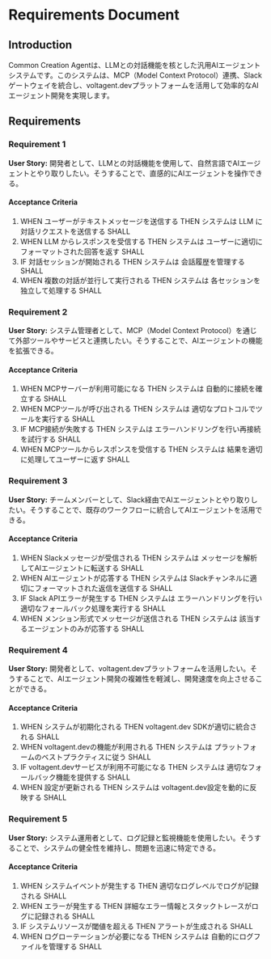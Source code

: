 # Requirements Document

## Introduction

Common Creation Agentは、LLMとの対話機能を核とした汎用AIエージェントシステムです。このシステムは、MCP（Model Context Protocol）連携、Slackゲートウェイを統合し、voltagent.devプラットフォームを活用して効率的なAIエージェント開発を実現します。

## Requirements

### Requirement 1

**User Story:** 開発者として、LLMとの対話機能を使用して、自然言語でAIエージェントとやり取りしたい。そうすることで、直感的にAIエージェントを操作できる。

#### Acceptance Criteria

1. WHEN ユーザーがテキストメッセージを送信する THEN システムは LLM に対話リクエストを送信する SHALL
2. WHEN LLM からレスポンスを受信する THEN システムは ユーザーに適切にフォーマットされた回答を返す SHALL
3. IF 対話セッションが開始される THEN システムは 会話履歴を管理する SHALL
4. WHEN 複数の対話が並行して実行される THEN システムは 各セッションを独立して処理する SHALL

### Requirement 2

**User Story:** システム管理者として、MCP（Model Context Protocol）を通じて外部ツールやサービスと連携したい。そうすることで、AIエージェントの機能を拡張できる。

#### Acceptance Criteria

1. WHEN MCPサーバーが利用可能になる THEN システムは 自動的に接続を確立する SHALL
2. WHEN MCPツールが呼び出される THEN システムは 適切なプロトコルでツールを実行する SHALL
3. IF MCP接続が失敗する THEN システムは エラーハンドリングを行い再接続を試行する SHALL
4. WHEN MCPツールからレスポンスを受信する THEN システムは 結果を適切に処理してユーザーに返す SHALL

### Requirement 3

**User Story:** チームメンバーとして、Slack経由でAIエージェントとやり取りしたい。そうすることで、既存のワークフローに統合してAIエージェントを活用できる。

#### Acceptance Criteria

1. WHEN Slackメッセージが受信される THEN システムは メッセージを解析してAIエージェントに転送する SHALL
2. WHEN AIエージェントが応答する THEN システムは Slackチャンネルに適切にフォーマットされた返信を送信する SHALL
3. IF Slack APIエラーが発生する THEN システムは エラーハンドリングを行い適切なフォールバック処理を実行する SHALL
4. WHEN メンション形式でメッセージが送信される THEN システムは 該当するエージェントのみが応答する SHALL

### Requirement 4

**User Story:** 開発者として、voltagent.devプラットフォームを活用したい。そうすることで、AIエージェント開発の複雑性を軽減し、開発速度を向上させることができる。

#### Acceptance Criteria

1. WHEN システムが初期化される THEN voltagent.dev SDKが適切に統合される SHALL
2. WHEN voltagent.devの機能が利用される THEN システムは プラットフォームのベストプラクティスに従う SHALL
3. IF voltagent.devサービスが利用不可能になる THEN システムは 適切なフォールバック機能を提供する SHALL
4. WHEN 設定が更新される THEN システムは voltagent.dev設定を動的に反映する SHALL

### Requirement 5

**User Story:** システム運用者として、ログ記録と監視機能を使用したい。そうすることで、システムの健全性を維持し、問題を迅速に特定できる。

#### Acceptance Criteria

1. WHEN システムイベントが発生する THEN 適切なログレベルでログが記録される SHALL
2. WHEN エラーが発生する THEN 詳細なエラー情報とスタックトレースがログに記録される SHALL
3. IF システムリソースが閾値を超える THEN アラートが生成される SHALL
4. WHEN ログローテーションが必要になる THEN システムは 自動的にログファイルを管理する SHALL